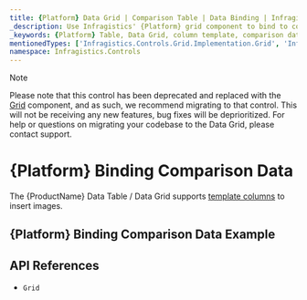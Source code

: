 ```yaml
---
title: {Platform} Data Grid | Comparison Table | Data Binding | Infragistics
_description: Use Infragistics' {Platform} grid component to bind to comparison data. View our {ProductName} table demos!
_keywords: {Platform} Table, Data Grid, column template, comparison data, {ProductName}, data binding, Infragistics
mentionedTypes: ['Infragistics.Controls.Grid.Implementation.Grid', 'Infragistics.Controls.Grid.Implementation.Column']
namespace: Infragistics.Controls
---
```


<!-- Blazor, WebComponents -->

> [!Note]
Please note that this control has been deprecated and replaced with the [Grid](grid/overview.md) component, and as such, we recommend migrating to that control. This will not be receiving any new features, bug fixes will be deprioritized. For help or questions on migrating your codebase to the Data Grid, please contact support. 

<!-- end: Blazor, WebComponents -->

# {Platform} Binding Comparison Data

The {ProductName} Data Table / Data Grid supports [template columns](data-grid-column-types.md#template-column) to insert images.

## {Platform} Binding Comparison Data Example


<code-view style="height: 600px"
           data-demos-base-url="{environment:dvDemosBaseUrl}"
           iframe-src="{environment:dvDemosBaseUrl}/grids/data-grid-type-comparison-table"
           alt="{Platform} Binding Comparison Data Example"
           github-src="grids/data-grid/type-comparison-table">
</code-view>

## API References

 - `Grid`